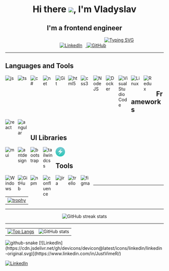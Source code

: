 <h1 align="center">Hi there <img src="https://github.com/blackcater/blackcater/raw/main/images/Hi.gif" height="32"/>, I'm Vladyslav</h1> 
<h2 align="center">I'm a frontend engineer</h2>

<div align="center" style="margin-left:220px">
  <a href="https://git.io/typing-svg">
    <img src="https://readme-typing-svg.herokuapp.com?color=%2336BCF7&lines=Computer+science+student" alt="Typing SVG">
  </a>
</div>

<div align="center">
  <a href="https://www.linkedin.com/in/taran-vladyslav/" target="_blank">
    <img src="https://cdn.jsdelivr.net/gh/devicons/devicon@latest/icons/linkedin/linkedin-original.svg" alt="LinkedIn" width="30px" style="padding-right:10px"/>
  </a>
   <a href="https://github.com/JustVimeR" target="_blank">
    <img src="https://cdn.jsdelivr.net/gh/devicons/devicon@latest/icons/github/github-original.svg" alt="GitHub" width="30px" style="padding-right:10px"/>
  </a>
</div>

---

## Languages and Tools

<img align="left" alt="js" width="30px" style="padding-right:10px" src="https://cdn.jsdelivr.net/gh/devicons/devicon@latest/icons/javascript/javascript-original.svg"/>
<img align="left" alt="ts" width="30px" style="padding-right:10px" src="https://cdn.jsdelivr.net/gh/devicons/devicon@latest/icons/typescript/typescript-original.svg"/>
<img align="left" alt="c#" width="30px" style="padding-right:10px" src="https://cdn.jsdelivr.net/gh/devicons/devicon@latest/icons/csharp/csharp-original.svg"/>
<img align="left" alt="net" width="30px" style="padding-right:10px" src="https://cdn.jsdelivr.net/gh/devicons/devicon@latest/icons/dotnetcore/dotnetcore-original.svg"/>
<img align="left" alt="Git" width="30px" style="padding-right:10px" src="https://cdn.jsdelivr.net/gh/devicons/devicon/icons/git/git-original.svg"/>
<img align="left" alt="html5" width="30px" style="padding-right:10px" src="https://cdn.jsdelivr.net/gh/devicons/devicon/icons/html5/html5-original.svg"/>
<img align="left" alt="css3" width="30px" style="padding-right:10px" src="https://cdn.jsdelivr.net/gh/devicons/devicon/icons/css3/css3-original.svg"/>
<img align="left" alt="NodeJS" width="30px" style="padding-right:10px" src="https://cdn.jsdelivr.net/gh/devicons/devicon/icons/nodejs/nodejs-original.svg"/>
<img align="left" alt="Docker" width="30px" style="padding-right:10px" src="https://cdn.jsdelivr.net/gh/devicons/devicon/icons/docker/docker-original.svg"/>
<img align="left" alt="Visual Studio Code" width="30px" style="padding-right:10px" src="https://cdn.jsdelivr.net/gh/devicons/devicon/icons/vscode/vscode-original.svg"/>
<img align="left" alt="Linux" width="30px" style="padding-right:10px" src="https://cdn.jsdelivr.net/gh/devicons/devicon/icons/linux/linux-original.svg"/>
<img align="left" alt="Redux" width="30px" style="padding-right:10px" src="https://cdn.jsdelivr.net/gh/devicons/devicon@latest/icons/redux/redux-original.svg"/>
<br />

## Frameworks

<img align="left" alt="react" width="30px" style="padding-right:10px" src="https://cdn.jsdelivr.net/gh/devicons/devicon@latest/icons/react/react-original.svg"/>
<img align="left" alt="angular" width="30px" style="padding-right:10px" src="https://cdn.jsdelivr.net/gh/devicons/devicon@latest/icons/angular/angular-original.svg"/>

<br />

## UI Libraries

<img align="left" alt="mui" width="30px" style="padding-right:10px" src="https://cdn.jsdelivr.net/gh/devicons/devicon@latest/icons/materialui/materialui-original.svg"/>
<img align="left" alt="antdesign" width="30px" style="padding-right:10px" src="https://cdn.jsdelivr.net/gh/devicons/devicon@latest/icons/antdesign/antdesign-original.svg"/>
<img align="left" alt="bootstrap" width="30px" style="padding-right:10px" src="https://cdn.jsdelivr.net/gh/devicons/devicon@latest/icons/bootstrap/bootstrap-original.svg"/>
<img align="left" alt="tailwindcss" width="30px" style="padding-right:10px" src="https://cdn.jsdelivr.net/gh/devicons/devicon@latest/icons/tailwindcss/tailwindcss-original-wordmark.svg"/>
<img align="left" alt="chakraui" width="30px" style="padding-right:10px" src="assets/chakraui.png"/>

<br />

## Tools

<img align="left" alt="Windows" width="30px" style="padding-right:10px" src="https://cdn.jsdelivr.net/gh/devicons/devicon/icons/windows8/windows8-original.svg"/>
<img align="left" alt="GitHub" width="30px" style="padding-right:10px" src="https://cdn.jsdelivr.net/gh/devicons/devicon/icons/github/github-original.svg"/>
<img align="left" alt="npm" width="30px" style="padding-right:10px" src="https://cdn.jsdelivr.net/gh/devicons/devicon/icons/npm/npm-original-wordmark.svg"/>
<img align="left" alt="confluence" width="30px" style="padding-right:10px" src="https://cdn.jsdelivr.net/gh/devicons/devicon/icons/confluence/confluence-original.svg"/>
<img align="left" alt="jira" width="30px" style="padding-right:10px" src="https://cdn.jsdelivr.net/gh/devicons/devicon/icons/jira/jira-original.svg"/>
<img align="left" alt="trello" width="30px" style="padding-right:10px" src="https://cdn.jsdelivr.net/gh/devicons/devicon@latest/icons/trello/trello-original.svg"/>
<img align="left" alt="figma" width="30px" style="padding-right:10px" src="https://cdn.jsdelivr.net/gh/devicons/devicon@latest/icons/figma/figma-original.svg"/>

<br />

---

  <table>
    <tr>
      <td>
        <a href="https://github.com/ryo-ma/github-profile-trophy">
          <img src="https://github-profile-trophy.vercel.app/?username=JustVimeR&row=1&column=7" alt="trophy">
        </a>
      </td>
    </tr>
  </table>

---

<div align="center">
  <img src="https://streak-stats.demolab.com/?user=JustVimeR" alt="GitHub streak stats">
</div>

---

<table>
  <tr>
    <td>
      <a href="https://github.com/anuraghazra/github-readme-stats">
        <img src="https://github-readme-stats.vercel.app/api/top-langs/?username=JustVimeR" alt="Top Langs">
      </a>
    </td>
    <td>
      <img src="https://github-readme-stats.vercel.app/api?username=JustVimeR&show_icons=true" alt="GitHub stats">
    </td>
  </tr>
</table>

<picture>
  <source media="(prefers-color-scheme: dark)" srcset="github-snake-dark.svg" />
  <source media="(prefers-color-scheme: light)" srcset="github-snake.svg" />
  <img alt="github-snake" src="github-snake.svg" />
</picture>
[![LinkedIn](https://cdn.jsdelivr.net/gh/devicons/devicon@latest/icons/linkedin/linkedin-original.svg)](https://www.linkedin.com/in/JustVimeR/)

[![LinkedIn](https://cdn.jsdelivr.net/gh/devicons/devicon@latest/icons/linkedin/linkedin-original.svg)](https://www.linkedin.com/in/JustVimeR/)

